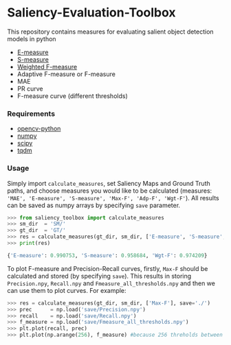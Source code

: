 # Saliency-Evaluation-Toolbox


This repository contains measures for evaluating salient object detection models in python

- [E-measure](https://arxiv.org/abs/1805.10421)   
- [S-measure](https://www.crcv.ucf.edu/papers/iccv17/1164.pdf)   
- [Weighted F-measure](https://ieeexplore.ieee.org/document/6909433)   
- Adaptive F-measure or F-measure    
- MAE    
- PR curve
- F-measure curve (different thresholds)


### Requirements
- [opencv-python](https://github.com/skvark/opencv-python)
- [numpy](https://numpy.org/)
- [scipy](https://www.scipy.org/)
- [tqdm](https://github.com/tqdm/tqdm)

### Usage

Simply import `calculate_measures`, set Saliency Maps and Ground Truth paths, and choose measures you would like to be calculated (measures: `'MAE', 'E-measure', 'S-measure', 'Max-F', 'Adp-F', 'Wgt-F'`). All results can be saved as numpy arrays by specifying `save` parameter.   
```python
>>> from saliency_toolbox import calculate_measures
>>> sm_dir  = 'SM/'
>>> gt_dir  = 'GT/'
>>> res = calculate_measures(gt_dir, sm_dir, ['E-measure', 'S-measure', 'Wgt-F'], save=False)
>>> print(res)

{'E-measure': 0.990753, 'S-measure': 0.958684, 'Wgt-F': 0.974209}
```

To plot F-measure and Precision-Recall curves, firstly, `Max-F` should be calculated and stored (by specifying `save`). This results in storing `Precision.npy`, `Recall.npy` and `Fmeasure_all_thresholds.npy` and then we can use them to plot curves. For example:
 ```python
>>> res = calculate_measures(gt_dir, sm_dir, ['Max-F'], save='./')
>>> prec      = np.load('save/Precision.npy')
>>> recall    = np.load('save/Recall.npy')
>>> f_measure = np.load('save/Fmeasure_all_thresholds.npy')
>>> plt.plot(recall, prec)
>>> plt.plot(np.arange(256), f_measure) #because 256 threholds between 0 and 1 used in the code
```

